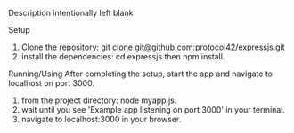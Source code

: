 Description
intentionally left blank

Setup
1. Clone the repository: git clone git@github.com:protocol42/expressjs.git
2. install the dependencies: cd expressjs then npm install.

Running/Using
After completing the setup, start the app and navigate to localhost on port 3000.
1. from the project directory: node myapp.js.
2. wait until you see 'Example app listening on port 3000' in your terminal.
3. navigate to localhost:3000 in your browser.

